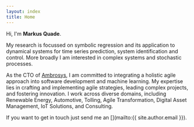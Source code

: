 ```yaml
---
layout: index
title: Home
---
```


Hi, I'm **Markus Quade**.

My research is focussed on symbolic regression and its application to dynamical systems for time series prediction, system identification and control. More broadly I am interested in complex systems and stochastic processes. 

As the CTO of [Ambrosys](www.ambrosys.de), I am committed to integrating a holistic agile approach into software development and machine learning. My expertise lies in crafting and implementing agile strategies, leading complex projects, and fostering innovation. I work across diverse domains, including Renewable Energy, Automotive, Tolling, Agile Transformation, Digital Asset Management, IoT Solutions, and Consulting.

If you want to get in touch just send me an [<i class="far fa-envelope" aria-hidden="true"></i>](mailto:{{ site.author.email }}).
